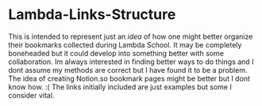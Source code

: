 # Lambda-Links-Structure

This is intended to represent just an *idea* of how one might better organize their bookmarks collected during Lambda School.
It may be completely boneheaded but it could develop into something better with some collaboration.
Im always interested in finding better ways to do things and I dont assume my methods are correct but I have found it to be a problem.
The idea of creating Notion.so bookmark pages might be better but I dont know how. :( 
The links initially included are just examples but some I consider vital.
